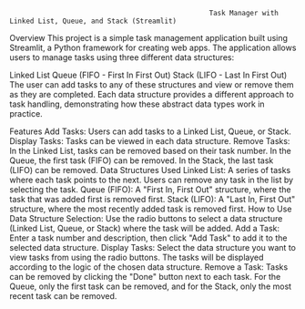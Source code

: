                                                      Task Manager with Linked List, Queue, and Stack (Streamlit)
Overview
This project is a simple task management application built using Streamlit, a Python framework for creating web apps. The application allows users to manage tasks using three different data structures:

Linked List
Queue (FIFO - First In First Out)
Stack (LIFO - Last In First Out)
The user can add tasks to any of these structures and view or remove them as they are completed. Each data structure provides a different approach to task handling, demonstrating how these abstract data types work in practice.

Features
Add Tasks: Users can add tasks to a Linked List, Queue, or Stack.
Display Tasks: Tasks can be viewed in each data structure.
Remove Tasks:
In the Linked List, tasks can be removed based on their task number.
In the Queue, the first task (FIFO) can be removed.
In the Stack, the last task (LIFO) can be removed.
Data Structures Used
Linked List: A series of tasks where each task points to the next. Users can remove any task in the list by selecting the task.
Queue (FIFO): A "First In, First Out" structure, where the task that was added first is removed first.
Stack (LIFO): A "Last In, First Out" structure, where the most recently added task is removed first.
How to Use
Data Structure Selection:
Use the radio buttons to select a data structure (Linked List, Queue, or Stack) where the task will be added.
Add a Task:
Enter a task number and description, then click "Add Task" to add it to the selected data structure.
Display Tasks:
Select the data structure you want to view tasks from using the radio buttons.
The tasks will be displayed according to the logic of the chosen data structure.
Remove a Task:
Tasks can be removed by clicking the "Done" button next to each task. For the Queue, only the first task can be removed, and for the Stack, only the most recent task can be removed.

